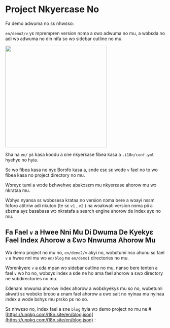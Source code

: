 # Project Nkyerɛase No

Fa demo adwuma no sɛ nhwɛso:

`en/demo2/v` yɛ mprempren version nɔma a ɛwɔ adwuma no mu, a wɔbɛda no adi wɔ adwuma no din nifa so wɔ sidebar outline no mu.

<img src="https://p.3ti.site/1721290486.avif" width="320px">

Ɛha na `en/` yɛ kasa koodu a ɛne nkyerɛase fibea kasa a `.i18n/conf.yml` hyehyɛ no hyia.

Sɛ wo fibea kasa no nyɛ Borɔfo kasa a, ɛnde ɛsɛ sɛ wode `v` fael no to wo fibea kasa no project directory no mu.

Wɔreyɛ tumi a wɔde bɛhwehwɛ abakɔsɛm mu nkyerɛase ahorow mu wɔ nkrataa mu.

Wɔhyɛ nyansa sɛ wobɛsesa krataa no version nɔma bere a wɔayi nsɛm foforo atitiriw adi nkutoo (te sɛ `v1` , `v2` ) na wɔakwati version nɔma pii a ɛbɛma ayɛ basabasa wɔ nkratafa a search engine ahorow de index ayɛ no mu.

## Fa Fael `v` a Hwee Nni Mu Di Dwuma De Kyekyɛ Fael Index Ahorow a Ɛwɔ Nnwuma Ahorow Mu

Wɔ demo project no mu no, `en/demo2/v` akyi no, wobɛtumi nso ahunu sɛ fael `v` a hwee nni mu wɔ `en/blog` ne `en/demo1` directories no mu.

Wɔrenkyerɛ `v` a ɛda mpan wɔ sidebar outline no mu, nanso bere tenten a fael `v` wɔ hɔ no, wɔbɛyɛ index a ɛde ne ho ama fael ahorow a ɛwɔ directory ne subdirectories no mu.

Ɛdenam nnwuma ahorow index ahorow a wobɛkyekyɛ mu so no, wubetumi akwati sɛ wobɛkɔ brɛoo a ɛnam fael ahorow a ɛwɔ sait no nyinaa mu nyinaa index a wode bɛhyɛ mu prɛko pɛ no so.

Sɛ nhwɛso no, index fael a ɛne `blog` hyia wɔ demo project no mu ne # [https://unpkg.com/i18n.site/en/blog.json](https://unpkg.com/i18n.site/en/blog.json) :